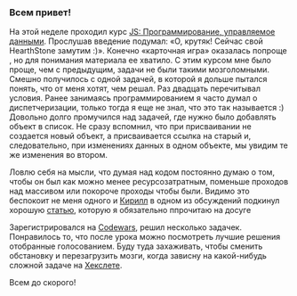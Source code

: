 ### Всем привет!

На этой неделе проходил курс [JS: Программирование, управляемое данными]( https://ru.hexlet.io/courses/ddp). Прослушав введение подумал: «О, крутяк! Сейчас свой HearthStone замутим :)». Конечно «карточная игра» оказалась попроще , но для понимания материала ее хватило. С этим курсом мне было проще, чем с предыдущим, задачи не были такими мозголомными. Смешно получилось с одной задачей, в которой я дольше пытался понять, что от меня хотят, чем решал. Раз двадцать перечитывал условия. Ранее занимаясь программированием я часто думал о диспетчеризации, только тогда я еще не знал, что это так называется :) Довольно долго промучился над задачей, где нужно было добавлять объект в список. Не сразу вспомнил, что при присваивании не создается новый объект, а присваивается ссылка на старый и, следовательно, при изменениях данных в одном объекте, мы увидим те же изменения во втором.

Ловлю себя на мысли, что думая над кодом постоянно думаю о том, чтобы он был как можно менее ресурсозатратным, поменьше проходов над массивом или покороче проходы чтобы были. Видимо это беспокоит не меня одного и [Кирилл](https://ru.hexlet.io/u/mokevnin) в одном из обсуждений подкинул хорошую [статью](http://optimization.guide/), которую я обязательно ппрочитаю на досуге 

Зарегистрировался на [Codewars](https://www.codewars.com/), решил несколько задачек. Понравилось то, что после урока можно посмотреть лучшие решения отобранные голосованием. Буду туда захаживать, чтобы сменить обстановку и перезагрузить мозги, когда зависну на какой-нибудь сложной задаче на [Хекслете](https://ru.hexlet.io/). 

Всем до скорого!